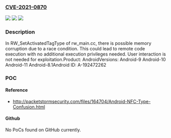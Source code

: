 ### [CVE-2021-0870](https://cve.mitre.org/cgi-bin/cvename.cgi?name=CVE-2021-0870)
![](https://img.shields.io/static/v1?label=Product&message=Android&color=blue)
![](https://img.shields.io/static/v1?label=Version&message=n%2Fa&color=blue)
![](https://img.shields.io/static/v1?label=Vulnerability&message=Remote%20code%20execution&color=brighgreen)

### Description

In RW_SetActivatedTagType of rw_main.cc, there is possible memory corruption due to a race condition. This could lead to remote code execution with no additional execution privileges needed. User interaction is not needed for exploitation.Product: AndroidVersions: Android-9 Android-10 Android-11 Android-8.1Android ID: A-192472262

### POC

#### Reference
- http://packetstormsecurity.com/files/164704/Android-NFC-Type-Confusion.html

#### Github
No PoCs found on GitHub currently.

